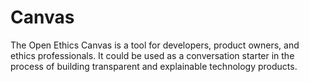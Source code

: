 # Canvas
The Open Ethics Canvas is a tool for developers, product owners, and ethics professionals. It could be used as a conversation starter in the process of building transparent and explainable technology products.
